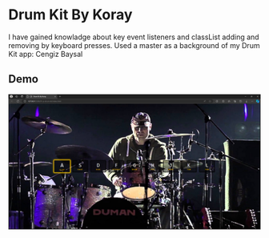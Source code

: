 # Drum Kit By Koray

I have gained knowladge about key event listeners and classList adding and removing by keyboard presses.
Used a master as a background of my Drum Kit app: Cengiz Baysal


## Demo

![drum app with cengiz baysal bg](./image.png)
